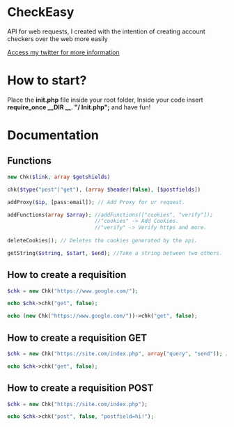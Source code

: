 # CheckEasy
API for web requests, I created with the intention of creating account checkers over the web more easily

[Access my twitter for more information](https://twitter.com/clust33r)

# How to start?

Place the **init.php** file inside your root folder,
Inside your code insert **require_once __DIR __. "/ Init.php";** and have fun!


# Documentation
## Functions
```php
new Chk($link, array $getshields)

chk($type("post"|"get"), (array $header|false), [$postfields])

addProxy($ip, [pass:email]); // Add Proxy for ur request.

addFunctions(array $array); //addFunctions(["cookies", "verify"]);
                            //"cookies" -> Add Cookies.
                            //"verify" -> Verify https and more.
                            
deleteCookies(); // Deletes the cookies generated by the api.

getString($string, $start, $end); //Take a string between two others.

```




## How to create a requisition

```php
$chk = new Chk("https://www.google.com/");

echo $chk->chk("get", false);
```

```php
echo (new Chk("https://www.google.com/"))->chk("get", false);
```

## How to create a requisition GET

```php
$chk = new Chk("https://site.com/index.php", array("query", "send")); //https://site.com/index.php?query=send

echo $chk->chk("get", false);
```

## How to create a requisition POST

```php
$chk = new Chk("https://site.com/index.php");

echo $chk->chk("post", false, "postfield=hi!");
```

